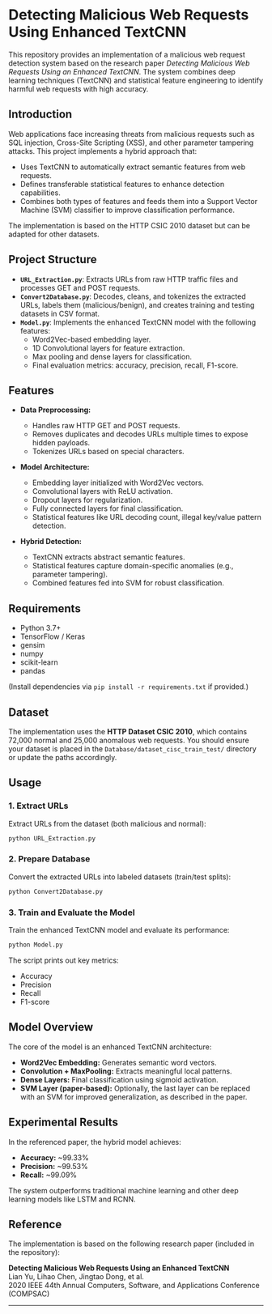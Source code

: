 
# Detecting Malicious Web Requests Using Enhanced TextCNN

This repository provides an implementation of a malicious web request detection system based on the research paper *Detecting Malicious Web Requests Using an Enhanced TextCNN*. The system combines deep learning techniques (TextCNN) and statistical feature engineering to identify harmful web requests with high accuracy.

## Introduction

Web applications face increasing threats from malicious requests such as SQL injection, Cross-Site Scripting (XSS), and other parameter tampering attacks. This project implements a hybrid approach that:

- Uses TextCNN to automatically extract semantic features from web requests.
- Defines transferable statistical features to enhance detection capabilities.
- Combines both types of features and feeds them into a Support Vector Machine (SVM) classifier to improve classification performance.

The implementation is based on the HTTP CSIC 2010 dataset but can be adapted for other datasets.

## Project Structure

- **`URL_Extraction.py`**: Extracts URLs from raw HTTP traffic files and processes GET and POST requests.
- **`Convert2Database.py`**: Decodes, cleans, and tokenizes the extracted URLs, labels them (malicious/benign), and creates training and testing datasets in CSV format.
- **`Model.py`**: Implements the enhanced TextCNN model with the following features:
    - Word2Vec-based embedding layer.
    - 1D Convolutional layers for feature extraction.
    - Max pooling and dense layers for classification.
    - Final evaluation metrics: accuracy, precision, recall, F1-score.

## Features

- **Data Preprocessing:**
    - Handles raw HTTP GET and POST requests.
    - Removes duplicates and decodes URLs multiple times to expose hidden payloads.
    - Tokenizes URLs based on special characters.

- **Model Architecture:**
    - Embedding layer initialized with Word2Vec vectors.
    - Convolutional layers with ReLU activation.
    - Dropout layers for regularization.
    - Fully connected layers for final classification.
    - Statistical features like URL decoding count, illegal key/value pattern detection.

- **Hybrid Detection:**
    - TextCNN extracts abstract semantic features.
    - Statistical features capture domain-specific anomalies (e.g., parameter tampering).
    - Combined features fed into SVM for robust classification.

## Requirements

- Python 3.7+
- TensorFlow / Keras
- gensim
- numpy
- scikit-learn
- pandas

(Install dependencies via `pip install -r requirements.txt` if provided.)

## Dataset

The implementation uses the **HTTP Dataset CSIC 2010**, which contains 72,000 normal and 25,000 anomalous web requests. You should ensure your dataset is placed in the `Database/dataset_cisc_train_test/` directory or update the paths accordingly.

## Usage

### 1. Extract URLs

Extract URLs from the dataset (both malicious and normal):

```bash
python URL_Extraction.py
```

### 2. Prepare Database

Convert the extracted URLs into labeled datasets (train/test splits):

```bash
python Convert2Database.py
```

### 3. Train and Evaluate the Model

Train the enhanced TextCNN model and evaluate its performance:

```bash
python Model.py
```

The script prints out key metrics:
- Accuracy
- Precision
- Recall
- F1-score

## Model Overview

The core of the model is an enhanced TextCNN architecture:

- **Word2Vec Embedding:** Generates semantic word vectors.
- **Convolution + MaxPooling:** Extracts meaningful local patterns.
- **Dense Layers:** Final classification using sigmoid activation.
- **SVM Layer (paper-based):** Optionally, the last layer can be replaced with an SVM for improved generalization, as described in the paper.

## Experimental Results

In the referenced paper, the hybrid model achieves:

- **Accuracy:** ~99.33%
- **Precision:** ~99.53%
- **Recall:** ~99.09%

The system outperforms traditional machine learning and other deep learning models like LSTM and RCNN.

## Reference

The implementation is based on the following research paper (included in the repository):

**Detecting Malicious Web Requests Using an Enhanced TextCNN**  
Lian Yu, Lihao Chen, Jingtao Dong, et al.  
2020 IEEE 44th Annual Computers, Software, and Applications Conference (COMPSAC)

---
